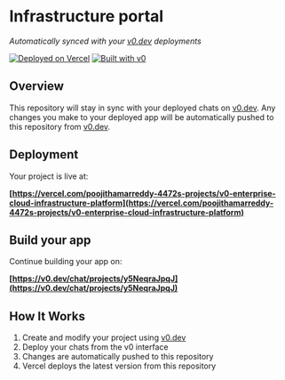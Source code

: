 # Infrastructure portal

*Automatically synced with your [v0.dev](https://v0.dev) deployments*

[![Deployed on Vercel](https://img.shields.io/badge/Deployed%20on-Vercel-black?style=for-the-badge&logo=vercel)](https://vercel.com/poojithamarreddy-4472s-projects/v0-enterprise-cloud-infrastructure-platform)
[![Built with v0](https://img.shields.io/badge/Built%20with-v0.dev-black?style=for-the-badge)](https://v0.dev/chat/projects/y5NeqraJpqJ)

## Overview

This repository will stay in sync with your deployed chats on [v0.dev](https://v0.dev).
Any changes you make to your deployed app will be automatically pushed to this repository from [v0.dev](https://v0.dev).

## Deployment

Your project is live at:

**[https://vercel.com/poojithamarreddy-4472s-projects/v0-enterprise-cloud-infrastructure-platform](https://vercel.com/poojithamarreddy-4472s-projects/v0-enterprise-cloud-infrastructure-platform)**

## Build your app

Continue building your app on:

**[https://v0.dev/chat/projects/y5NeqraJpqJ](https://v0.dev/chat/projects/y5NeqraJpqJ)**

## How It Works

1. Create and modify your project using [v0.dev](https://v0.dev)
2. Deploy your chats from the v0 interface
3. Changes are automatically pushed to this repository
4. Vercel deploys the latest version from this repository